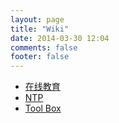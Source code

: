 ```yaml
---
layout: page
title: "Wiki"
date: 2014-03-30 12:04
comments: false
footer: false
---
```


* [在线教育](/wiki/online_edu)
* [NTP](/wiki/ntp_in_multicast_mode)
* [Tool Box](/wiki/tool_box)